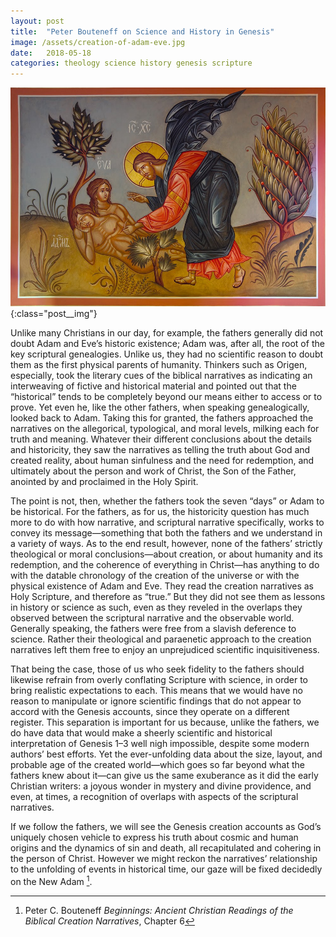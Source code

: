 ```yaml
---
layout: post
title:  "Peter Bouteneff on Science and History in Genesis"
image: /assets/creation-of-adam-eve.jpg
date:   2018-05-18
categories: theology science history genesis scripture
---
```


![Creation of Adam and Eve](/assets/creation-of-adam-eve.jpg){:class="post__img"}

Unlike many Christians in our day, for example, the fathers generally did not doubt Adam and Eve’s historic existence; Adam was, after all, the root of the key scriptural genealogies.
Unlike us, they had no scientific reason to doubt them as the first physical parents of humanity. Thinkers such as Origen, especially, took the literary cues of the biblical narratives as indicating an interweaving of fictive and historical material and pointed out that the “historical” tends to be completely beyond our means either to access or to prove. Yet even he, like the other fathers, when speaking genealogically, looked back to Adam. Taking this for granted, the fathers approached the narratives on the allegorical, typological, and moral levels, milking each for truth and meaning. Whatever their different conclusions about the details and historicity, they saw the narratives as telling the truth about God and created reality, about human sinfulness and the need for redemption, and ultimately about the person and work of Christ, the Son of the Father, anointed by and proclaimed in the Holy Spirit.

The point is not, then, whether the fathers took the seven “days” or Adam to be historical. <!--excerpt-->For the fathers, as for us, the historicity question has much more to do with how narrative, and scriptural narrative specifically, works to convey its message—something that both the fathers and we understand in a variety of ways. As to the end result, however, none of the fathers’ strictly theological or moral conclusions—about creation, or about humanity and its redemption, and the coherence of everything in Christ—has anything to do with the datable chronology of the creation of the universe or with the physical existence of Adam and Eve. They read the creation narratives as Holy Scripture, and therefore as “true.” But they did not see them as lessons in history or science as such, even as they reveled in the overlaps they observed between the scriptural narrative and the observable world. Generally speaking, the fathers were free from a slavish deference to science. Rather their theological and paraenetic approach to the creation narratives left them free to enjoy an unprejudiced scientific inquisitiveness. 

That being the case, those of us who seek fidelity to the fathers should likewise refrain from overly conflating Scripture with science, in order to bring realistic expectations to each. This means that we would have no reason to manipulate or ignore scientific findings that do not appear to accord with the Genesis accounts, since they operate on a different register. This separation is important for us because, unlike the fathers, we do have data that would make a sheerly scientific and historical interpretation of Genesis 1–3 well nigh impossible, despite some modern authors’ best efforts. Yet the ever-unfolding data about the size, layout, and probable age of the created world—which goes so far beyond what the fathers knew about it—can give us the same exuberance as it did the early Christian writers: a joyous wonder in mystery and divine providence, and even, at times, a recognition of overlaps with aspects of the scriptural narratives. 

If we follow the fathers, we will see the Genesis creation accounts as God’s uniquely chosen vehicle to express his truth about cosmic and human origins and the dynamics of sin and death, all recapitulated and cohering in the person of Christ. However we might reckon the narratives’ relationship to the unfolding of events in historical time, our gaze will be fixed decidedly on the New Adam [^1].

[^1]: Peter C. Bouteneff _Beginnings: Ancient Christian Readings of the Biblical Creation Narratives_, Chapter 6